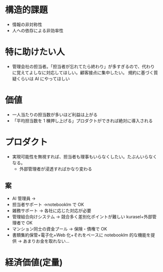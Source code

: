 # 構造的課題

- 情報の非対称性
- 人への依存による非効率性

# 特に助けたい人

- 管理会社の担当者。「担当者が忘れてたら終わり」が多すぎるので、代わりに覚えてよしなに対応してほしい。顧客接点に集中したい。
  規約に基づく質疑くらいは AI にやってほしい

# 価値

- 一人当たりの担当数が多いほど利益は上がる
- 「平均担当数を 1 棟押し上げる」プロダクトができれば絶対に導入される

# プロダクト

- 実現可能性を無視すれば、担当者も理事もいらなくしたい。たぶんいらなくなる。
  - 外部管理者が浸透すればかなり変わる

## 案

- AI 管理員 →
- 担当者サポート →notebooklm で OK
- 雑務サポート → 各社に応じた対応が必要
- 管理組合向けシステム → 競合多く差別化ポイントが難しい kurasel+外部管理者で OK
- マンション同士の資金プール → 保険・債権で OK
- 書類集約保管+電子化+Web 化+それをベースに notebooklm 的な機能を提供
  → あまりお金を取れない…

# 経済価値(定量)
